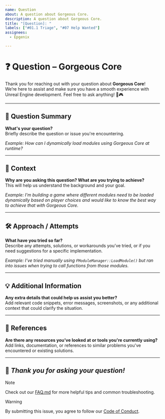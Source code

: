 ```yaml
---
name: Question
about: A question about Gorgeous Core.
description: A question about Gorgeous Core.
title: "[Question]: "
labels: ["#01.1 Triage", "#07 Help Wanted"]
assignees:
  - Epgenix

---
```


<!-- QUESTION TEMPLATE -->

# ❓ Question – Gorgeous Core

Thank you for reaching out with your question about **Gorgeous Core**!  
We’re here to assist and make sure you have a smooth experience with Unreal Engine development. Feel free to ask anything! 💬🎮

---

## 📌 Question Summary

**What's your question?**  
Briefly describe the question or issue you're encountering.

_Example: How can I dynamically load modules using Gorgeous Core at runtime?_

---

## 🧠 Context

**Why are you asking this question? What are you trying to achieve?**  
This will help us understand the background and your goal.

_Example: I'm building a game where different modules need to be loaded dynamically based on player choices and would like to know the best way to achieve that with Gorgeous Core._

---

## 🛠️ Approach / Attempts

**What have you tried so far?**  
Describe any attempts, solutions, or workarounds you’ve tried, or if you need suggestions for a specific implementation.

_Example: I’ve tried manually using `FModuleManager::LoadModule()` but ran into issues when trying to call functions from those modules._

---

## 💡 Additional Information

**Any extra details that could help us assist you better?**  
Add relevant code snippets, error messages, screenshots, or any additional context that could clarify the situation.

---

## 📎 References

**Are there any resources you’ve looked at or tools you're currently using?**  
Add links, documentation, or references to similar problems you've encountered or existing solutions.

---

## 🙌 _Thank you for asking your question!_

> [!NOTE]  
> Check out our [FAQ.md](./FAQ.md) for more helpful tips and common troubleshooting.

> [!WARNING]  
> By submitting this issue, you agree to follow our [Code of Conduct](./CODE_OF_CONDUCT.md).
